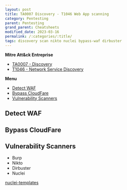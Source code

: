 ```yaml
---
layout: post
title: TA0007 Discovery - T1046 Web App scanning
category: Pentesting
parent: Pentesting
grand_parent: Cheatsheets
modified_date: 2023-03-16
permalink: /:categories/:title/
tags: discovery scan nikto nuclei bypass-waf dirbuster
---
```


**Mitre Att&ck Entreprise**

* [TA0007 - Discovery](https://attack.mitre.org/tactics/TA0007/)
* [T1046  - Network Service Discovery](https://attack.mitre.org/techniques/T1046/)

**Menu**
<!-- vscode-markdown-toc -->
* [Detect WAF](#DetectWAF)
* [Bypass CloudFare](#BypassCloudFare)
* [Vulnerability Scanners](#VulnerabilityScanners)

<!-- vscode-markdown-toc-config
	numbering=false
	autoSave=true
	/vscode-markdown-toc-config -->
<!-- /vscode-markdown-toc -->

## <a name='DetectWAF'></a>Detect WAF

## <a name='BypassCloudFare'></a>Bypass CloudFare 
## <a name='VulnerabilityScanners'></a>Vulnerability Scanners

- Burp 
- Nikto
- Dirbuster
- Nuclei

[nuclei-templates](https://github.com/projectdiscovery/nuclei-templates)